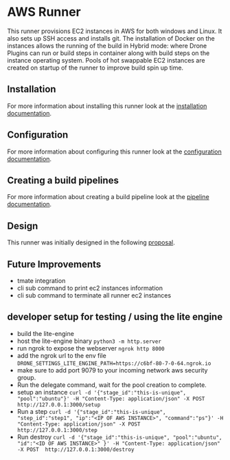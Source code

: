 # AWS Runner

This runner provisions EC2 instances in AWS for both windows and Linux. It also sets up SSH access and installs git. The installation of Docker on the instances allows the running of the build in Hybrid mode: where Drone Plugins can run or build steps in container along with build steps on the instance operating system. Pools of hot swappable EC2 instances are created on startup of the runner to improve build spin up time.

## Installation

For more information about installing this runner look at the [installation documentation](https://docs.drone.io/runner/aws/overview/).

## Configuration

For more information about configuring this runner look at the [configuration documentation](https://docs.drone.io/runner/aws/configuration/).

## Creating a build pipelines

For more information about creating a build pipeline look at the [pipeline documentation](https://docs.drone.io/pipeline/aws/overview/).

## Design

This runner was initially designed in the following [proposal](https://github.com/drone/proposal/blob/master/design/01-aws-runner.md).

## Future Improvements

+ tmate integration
+ cli sub command to print ec2 instances information
+ cli sub command to terminate all runner ec2 instances

## developer setup for testing / using the lite engine

+ build the lite-engine
+ host the lite-engine binary `python3 -m http.server`
+ run ngrok to expose the webserver `ngrok http 8000`
+ add the ngrok url to the env file `DRONE_SETTINGS_LITE_ENGINE_PATH=https://c6bf-80-7-0-64.ngrok.io`
+ make sure to add port 9079 to your incoming network aws security group.
+ Run the delegate command, wait for the pool creation to complete.
+ setup an instance `curl -d '{"stage_id":"this-is-unique", "pool":"ubuntu"}' -H "Content-Type: application/json" -X POST  http://127.0.0.1:3000/setup`
+ Run a step `curl -d '{"stage_id":"this-is-unique", "step_id":"step1", "ip":"<IP OF AWS INSTANCE>", "command":"ps"}' -H "Content-Type: application/json" -X POST  http://127.0.0.1:3000/step`
+ Run destroy `curl -d '{"stage_id":"this-is-unique", "pool":"ubuntu", "id":"<ID OF AWS INSTANCE>" }' -H "Content-Type: application/json" -X POST  http://127.0.0.1:3000/destroy`
